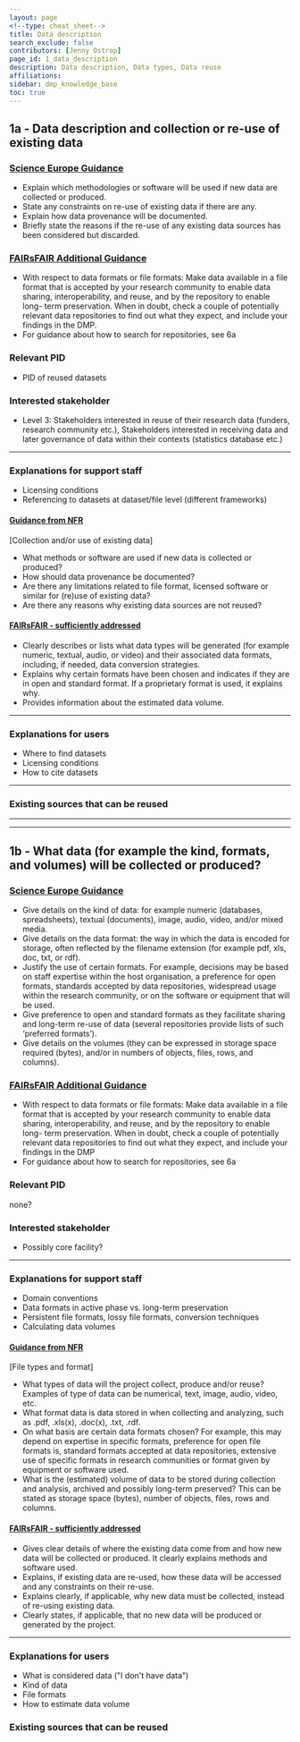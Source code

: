 ```yaml
---
layout: page
<!--type: cheat_sheet-->
title: Data description
search_exclude: false
contributors: [Jenny Ostrop]
page_id: 1_data_description
description: Data description, Data types, Data reuse
affiliations: 
sidebar: dmp_knowledge_base
toc: true
---
```


<!--Science Europe question ID & title-->
## 1a - Data description and collection or re-use of existing data

<!--key information-->
### [Science Europe Guidance](https://doi.org/10.5281/zenodo.4915862)
- Explain which methodologies or software will be used if new data are collected or produced.
- State any constraints on re-use of existing data if there are any.
- Explain how data provenance will be documented.
- Briefly state the reasons if the re-use of any existing data sources has been considered but discarded.

### [FAIRsFAIR Additional Guidance](https://doi.org/10.5281/zenodo.6088215)
- With respect to data formats or file formats: Make data available in a file format that is accepted by your research community to enable data sharing, interoperability, and reuse, and by the repository to enable long- term preservation. When in doubt, check a couple of potentially relevant data repositories to find out what they expect, and include your findings in the DMP.
- For guidance about how to search for repositories, see 6a

### Relevant PID
- PID of reused datasets

### Interested stakeholder
- Level 3: Stakeholders interested in reuse of their research data (funders, research community etc.), Stakeholders interested in receiving data and later governance of data within their contexts (statistics database etc.)


---
<!--additional explanations-->
### Explanations for support staff
- Licensing conditions
- Referencing to datasets at dataset/file level (different frameworks)

#### [Guidance from NFR](https://www.forskningsradet.no/en/research-policy-strategy/open-science/research-data/)
[Collection and/or use of existing data]
- What methods or software are used if new data is collected or produced?
- How should data provenance be documented? 
- Are there any limitations related to file format, licensed software or similar for (re)use of existing data?
- Are there any reasons why existing data sources are not reused?

#### [FAIRsFAIR - sufficiently addressed](https://doi.org/10.5281/zenodo.6088215)
- Clearly describes or lists what data types will be generated (for example numeric, textual, audio, or video) and their associated data formats, including, if needed, data conversion strategies.
- Explains why certain formats have been chosen and indicates if they are in open and standard format. If a proprietary format is used, it explains why.
- Provides information about the estimated data volume.


---
<!--additional explanations - only keywords-->
### Explanations for users
- Where to find datasets
- Licensing conditions
- How to cite datasets

---
<!--recycling possible?-->
### Existing sources that can be reused


-----
-----
<!--Science Europe question ID & title-->
## 1b - What data (for example the kind, formats, and volumes) will be collected or produced?

<!--key information-->
### [Science Europe Guidance](https://doi.org/10.5281/zenodo.4915862)
- Give details on the kind of data: for example numeric (databases, spreadsheets), textual (documents), image, audio, video, and/or mixed media.
- Give details on the data format: the way in which the data is encoded for storage, often reflected by the filename extension (for example pdf, xls, doc, txt, or rdf).
- Justify the use of certain formats. For example, decisions may be based on staff expertise within the host organisation, a preference for open formats, standards accepted by data repositories, widespread usage within the research community, or on the software or equipment that will be used.
- Give preference to open and standard formats as they facilitate sharing and long-term re-use of data (several repositories provide lists of such ‘preferred formats’).
- Give details on the volumes (they can be expressed in storage space required (bytes), and/or in numbers of objects, files, rows, and columns).

### [FAIRsFAIR Additional Guidance](https://doi.org/10.5281/zenodo.6088215)
- With respect to data formats or file formats: Make data available in a file format that is accepted by your research community to enable data sharing, interoperability, and reuse, and by the repository to enable long- term preservation. When in doubt, check a couple of potentially relevant data repositories to find out what they expect, and include your findings in the DMP
- For guidance about how to search for repositories, see 6a

### Relevant PID
none?

### Interested stakeholder
- Possibly core facility?


---
<!--additional explanations-->
### Explanations for support staff
- Domain conventions
- Data formats in active phase vs. long-term preservation
- Persistent file formats, lossy file formats, conversion techniques
- Calculating data volumes

#### [Guidance from NFR](https://www.forskningsradet.no/en/research-policy-strategy/open-science/research-data/)
[File types and format]
- What types of data will the project collect, produce and/or reuse? Examples of type of data can be numerical, text, image, audio, video, etc.
- What format data is data stored in when collecting and analyzing, such as .pdf, .xls(x), .doc(x), .txt, .rdf.
- On what basis are certain data formats chosen? For example, this may depend on expertise in specific formats, preference for open file formats is, standard formats accepted at data repositories, extensive use of specific formats in research communities or format given by equipment or software used.
- What is the (estimated) volume of data to be stored during collection and analysis, archived and possibly long-term preserved? This can be stated as storage space (bytes), number of objects, files, rows and columns.

#### [FAIRsFAIR - sufficiently addressed](https://doi.org/10.5281/zenodo.6088215)
- Gives clear details of where the existing data come from and how new data will be collected or produced. It clearly explains methods and software used.
- Explains, if existing data are re-used, how these data will be accessed and any constraints on their re-use.
- Explains clearly, if applicable, why new data must be collected, instead of re-using existing data.
- Clearly states, if applicable, that no new data will be produced or generated by the project.


---
<!--additional explanations - only keywords-->
### Explanations for users
- What is considered data ("I don't have data")
- Kind of data
- File formats
- How to estimate data volume


<!--recycling possible?-->
### Existing sources that can be reused
